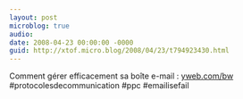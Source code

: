 ```yaml
---
layout: post
microblog: true
audio: 
date: 2008-04-23 00:00:00 -0000
guid: http://xtof.micro.blog/2008/04/23/t794923430.html
---
```

Comment gérer efficacement sa boîte e-mail : [yweb.com/bw](http://yweb.com/bw) #protocolesdecommunication #ppc #emailisefail
